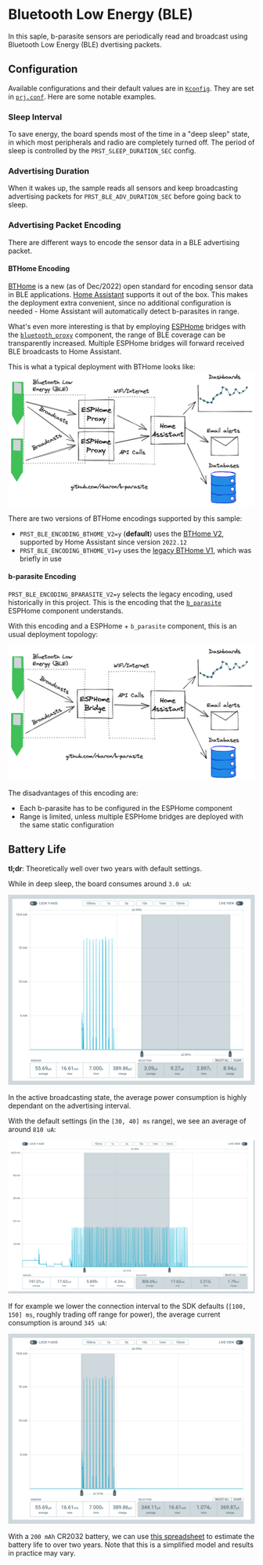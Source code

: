 # Bluetooth Low Energy (BLE)
In this saple, b-parasite sensors are periodically read and broadcast using Bluetooth Low Energy (BLE) dvertising packets.

## Configuration
Available configurations and their default values are in [`Kconfig`](./Kconfig). They are set in [`prj.conf`](./prj.conf). Here are some notable examples.

### Sleep Interval
To save energy, the board spends most of the time in a "deep sleep" state, in which most peripherals and radio are completely turned off. The period of sleep is controlled by the `PRST_SLEEP_DURATION_SEC` config.

### Advertising Duration
When it wakes up, the sample reads all sensors and keep broadcasting advertising packets for `PRST_BLE_ADV_DURATION_SEC` before going back to sleep.

### Advertising Packet Encoding
There are different ways to encode the sensor data in a BLE advertising packet.

#### BTHome Encoding
[BTHome](https://bthome.io) is a new (as of Dec/2022) open standard for encoding sensor data in BLE applications. [Home Assistant](https://www.home-assistant.io/integrations/bthome/) supports it out of the box. This makes the deployment extra convenient, since no additional configuration is needed - Home Assistant will automatically detect b-parasites in range.

What's even more interesting is that by employing [ESPHome](https://esphome.io/) bridges with the [`bluetooth_proxy`](https://esphome.io/components/bluetooth_proxy.html) component, the range of BLE coverage can be transparently increased. Multiple ESPHome bridges will forward received BLE broadcasts to Home Assistant.

This is what a typical deployment with BTHome looks like:
![Topology with BTHome + Home Assistant](./media/drawings/ble-bthome-encoding.png)

There are two versions of BTHome encodings supported by this sample:
* `PRST_BLE_ENCODING_BTHOME_V2=y` (**default**) uses the [BTHome V2](https://bthome.io/format/), supported by Home Assistant since version `2022.12`
* `PRST_BLE_ENCODING_BTHOME_V1=y` uses the [legacy BTHome V1](https://bthome.io/v1/), which was briefly in use
#### b-parasite Encoding
`PRST_BLE_ENCODING_BPARASITE_V2=y` selects the legacy encoding, used historically in this project. This is the encoding that the [`b_parasite`](https://esphome.io/components/sensor/b_parasite.html) ESPHome component understands.

With this encoding and a ESPHome + `b_parasite` component, this is an usual deployment topology:

![Topology with Legacy encoding + Home Assistant](./media/drawings/ble-bparasite-encoding.png)

The disadvantages of this encoding are:
- Each b-parasite has to be configured in the ESPHome component
- Range is limited, unless multiple ESPHome bridges are deployed with the same static configuration

## Battery Life
**tl;dr**: Theoretically well over two years with default settings.

While in deep sleep, the board consumes around `3.0 uA`:

![Sleep current consumption](./media/power-profile/sleep.png)

In the active broadcasting state, the average power consumption is highly dependant on the advertising interval.

With the default settings (in the `[30, 40] ms` range), we see an average of around `810 uA`:

![Broadcasting with 30 ms current consumption](./media/power-profile/broadcasting-30.png)

If for example we lower the connection interval to the SDK defaults (`[100, 150] ms`, roughly trading off range for power), the average current consumption is around `345 uA`:

![Broadcasting with 100ms current consumption](./media/power-profile/broadcasting-100.png)

With a `200 mAh` CR2032 battery, we can use [this spreadsheet](https://docs.google.com/spreadsheets/d/157JQiX20bGkTrlbvWbWRrs_WViL3MgVZffSCWRR7uAI/edit#gid=0) to estimate the battery life to over two years. Note that this is a simplified model and results in practice may vary.